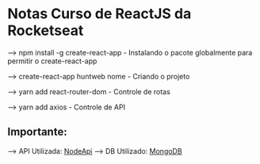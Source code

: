 # Notas Curso de ReactJS da Rocketseat

--> npm install -g create-react-app
    - Instalando o pacote globalmente para permitir o create-react-app

--> create-react-app huntweb nome
    - Criando o projeto

--> yarn add react-router-dom
    - Controle de rotas

--> yarn add axios
    - Controle de API

## Importante:
--> API Utilizada: [NodeApi](https://github.com/ErickG123/nodejsRocketseat)
--> DB Utilizado: [MongoDB](https://www.mongodb.com/)